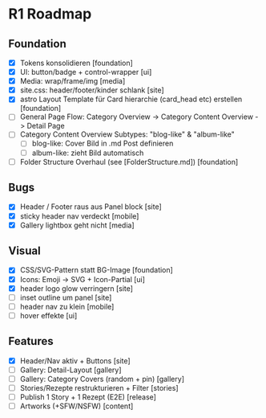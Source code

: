 # R1 Roadmap

## Foundation
- [x] Tokens konsolidieren [foundation]
- [x] UI: button/badge + control-wrapper [ui]
- [x] Media: wrap/frame/img [media]
- [x] site.css: header/footer/kinder schlank [site]
- [x] astro Layout Template für Card hierarchie (card_head etc) erstellen [foundation]
- [ ] General Page Flow: Category Overview -> Category Content Overview -> Detail Page
- [ ] Category Content Overview Subtypes: "blog-like" & "album-like"
    - [ ] blog-like: Cover Bild in .md Post definieren
    - [ ] album-like: zieht Bild automatisch
- [ ] Folder Structure Overhaul (see [FolderStructure.md]) [foundation]

## Bugs
- [x]  Header / Footer raus aus Panel block [site]
- [x]  sticky header nav verdeckt [mobile]
- [x] Gallery lightbox geht nicht [media]

## Visual
- [x] CSS/SVG-Pattern statt BG-Image [foundation]
- [x] Icons: Emoji → SVG + Icon-Partial [ui]
- [x] header logo glow verringern [site]
- [ ] inset outline um panel [site]
- [ ] header nav zu klein [mobile]
- [ ] hover effekte [ui]

## Features
- [x] Header/Nav aktiv + Buttons [site]
- [ ] Gallery: Detail-Layout [gallery]
- [ ] Gallery: Category Covers (random + pin) [gallery]
- [ ] Stories/Rezepte restrukturieren + Filter [stories]
- [ ] Publish 1 Story + 1 Rezept (E2E) [release]
- [ ] Artworks (+SFW/NSFW) [content]

